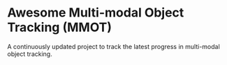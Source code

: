# Awesome Multi-modal Object Tracking (MMOT)

A continuously updated project to track the latest progress in multi-modal object tracking.
